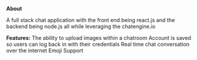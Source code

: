 **About**

A full stack chat application with the front end being react.js and the backend being node.js all while leveraging the chatengine.io

**Features:**
The ability to upload images within a chatroom
Account is saved so users can log back in with their credentials
Real time chat conversation over the internet
Emoji Support

